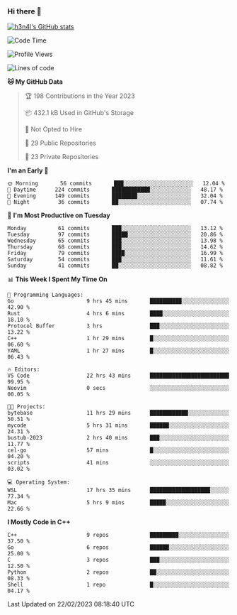 ### Hi there 👋

[![h3n4l's GitHub stats](https://github-readme-stats.vercel.app/api?username=h3n4l&count_private=true&show_icons=true&theme=radical)](https://github.com/h3n4l/github-readme-stats)

<!--START_SECTION:waka-->
![Code Time](http://img.shields.io/badge/Code%20Time-962%20hrs%2011%20mins-blue)

![Profile Views](http://img.shields.io/badge/Profile%20Views-1-blue)

![Lines of code](https://img.shields.io/badge/From%20Hello%20World%20I%27ve%20Written-2%20Million%20lines%20of%20code-blue)

**🐱 My GitHub Data** 

> 🏆 198 Contributions in the Year 2023
 > 
> 📦 432.1 kB Used in GitHub's Storage 
 > 
> 🚫 Not Opted to Hire
 > 
> 📜 29 Public Repositories 
 > 
> 🔑 23 Private Repositories  
 > 
**I'm an Early 🐤** 

```text
🌞 Morning       56 commits       ███░░░░░░░░░░░░░░░░░░░░░░   12.04 % 
🌆 Daytime      224 commits       ████████████░░░░░░░░░░░░░   48.17 % 
🌃 Evening      149 commits       ████████░░░░░░░░░░░░░░░░░   32.04 % 
🌙 Night         36 commits       ██░░░░░░░░░░░░░░░░░░░░░░░   07.74 % 

```
📅 **I'm Most Productive on Tuesday** 

```text
Monday          61 commits       ███░░░░░░░░░░░░░░░░░░░░░░   13.12 % 
Tuesday         97 commits       █████░░░░░░░░░░░░░░░░░░░░   20.86 % 
Wednesday       65 commits       ███░░░░░░░░░░░░░░░░░░░░░░   13.98 % 
Thursday        68 commits       ███░░░░░░░░░░░░░░░░░░░░░░   14.62 % 
Friday          79 commits       ████░░░░░░░░░░░░░░░░░░░░░   16.99 % 
Saturday        54 commits       ███░░░░░░░░░░░░░░░░░░░░░░   11.61 % 
Sunday          41 commits       ██░░░░░░░░░░░░░░░░░░░░░░░   08.82 % 

```


📊 **This Week I Spent My Time On** 

```text
💬 Programming Languages: 
Go                       9 hrs 45 mins       ██████████░░░░░░░░░░░░░░░   42.90 % 
Rust                     4 hrs 6 mins        ████░░░░░░░░░░░░░░░░░░░░░   18.10 % 
Protocol Buffer          3 hrs               ███░░░░░░░░░░░░░░░░░░░░░░   13.22 % 
C++                      1 hr 29 mins        █░░░░░░░░░░░░░░░░░░░░░░░░   06.60 % 
YAML                     1 hr 27 mins        █░░░░░░░░░░░░░░░░░░░░░░░░   06.43 % 

🔥 Editors: 
VS Code                  22 hrs 43 mins      █████████████████████████   99.95 % 
Neovim                   0 secs              ░░░░░░░░░░░░░░░░░░░░░░░░░   00.05 % 

🐱‍💻 Projects: 
bytebase                 11 hrs 29 mins      ████████████░░░░░░░░░░░░░   50.51 % 
mycode                   5 hrs 31 mins       ██████░░░░░░░░░░░░░░░░░░░   24.31 % 
bustub-2023              2 hrs 40 mins       ███░░░░░░░░░░░░░░░░░░░░░░   11.77 % 
cel-go                   57 mins             █░░░░░░░░░░░░░░░░░░░░░░░░   04.20 % 
scripts                  41 mins             ░░░░░░░░░░░░░░░░░░░░░░░░░   03.02 % 

💻 Operating System: 
WSL                      17 hrs 35 mins      ███████████████████░░░░░░   77.34 % 
Mac                      5 hrs 9 mins        █████░░░░░░░░░░░░░░░░░░░░   22.66 % 

```

**I Mostly Code in C++** 

```text
C++                      9 repos             █████████░░░░░░░░░░░░░░░░   37.50 % 
Go                       6 repos             ██████░░░░░░░░░░░░░░░░░░░   25.00 % 
C                        3 repos             ███░░░░░░░░░░░░░░░░░░░░░░   12.50 % 
Python                   2 repos             ██░░░░░░░░░░░░░░░░░░░░░░░   08.33 % 
Shell                    1 repo              █░░░░░░░░░░░░░░░░░░░░░░░░   04.17 % 

```



 Last Updated on 22/02/2023 08:18:40 UTC
<!--END_SECTION:waka-->

